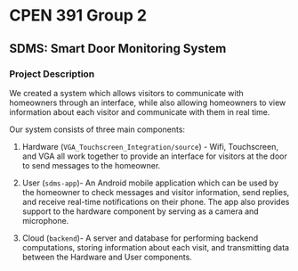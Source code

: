 # CPEN 391 Group 2

## SDMS: Smart Door Monitoring System

### Project Description

We created a system which allows visitors to communicate with homeowners through an interface, while also allowing homeowners to view information about each visitor and communicate with them in real time.

Our system consists of three main components:

1. Hardware (`VGA_Touchscreen_Integration/source`) - Wifi, Touchscreen, and VGA all work together to provide an interface for visitors at the door to send messages to the homeowner.

2. User (`sdms-app`)- An Android mobile application which can be used by the homeowner to check messages and visitor information, send replies, and receive real-time notifications on their phone. The app also provides support to the hardware component by serving as a camera and microphone.

3. Cloud (`backend`)- A server and database for performing backend computations, storing information about each visit, and transmitting data between the Hardware and User components.
